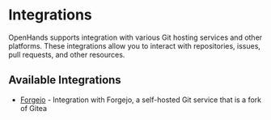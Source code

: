 # Integrations

OpenHands supports integration with various Git hosting services and other platforms. These integrations allow you to interact with repositories, issues, pull requests, and other resources.

## Available Integrations

- [Forgejo](./forgejo.md) - Integration with Forgejo, a self-hosted Git service that is a fork of Gitea

